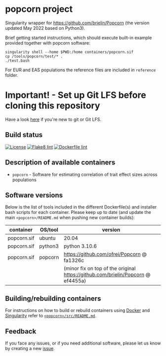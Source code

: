 # popcorn project

Singularity wrapper for https://github.com/brielin/Popcorn (the version updated May 2022 based on Python3).

Brief getting started instructions, which should execute built-in example provided together with popcorn software:

```
singularity shell --home $PWD:/home containers/popcorn.sif
cp /tools/popcorn/test/* .
./test.bash
```

For EUR and EAS populations the reference files are included in ``reference`` folder.

# Important! - Set up Git LFS before cloning this repository

Have a look [here](https://github.com/comorment/containers/blob/main/README.md#getting-started) if you're new to git or Git LFS.

## Build status

[![License](http://img.shields.io/:license-GPLv3+-green.svg)](http://www.gnu.org/licenses/gpl-3.0.html)
[![Flake8 lint](https://github.com/comorment/popcorn/actions/workflows/python.yml/badge.svg)](https://github.com/comorment/popcorn/actions/workflows/python.yml)
[![Dockerfile lint](https://github.com/comorment/popcorn/actions/workflows/docker.yml/badge.svg)](https://github.com/comorment/popcorn/actions/workflows/docker.yml)

## Description of available containers

* ``popcorn`` - Software for estimating correlation of trait effect sizes across populations

## Software versions

Below is the list of tools included in the different Dockerfile(s) and installer bash scripts for each container.
Please keep up to date (and update the main `<popcorn>/README.md` when pushing new container builds):
  
  | container               | OS/tool             | version
  | ----------------------- | ------------------- | ----------------------------------------
  | popcorn.sif  | ubuntu              | 20.04
  | popcorn.sif  | python3             | python 3.10.6
  | popcorn.sif  | popcorn             | https://github.com/ofrei/Popcorn @ fa1326c
  |              |                     | (minor fix on top of the original https://github.com/brielin/Popcorn @ ef4455a)

## Building/rebuilding containers

For instructions on how to build or rebuild containers using [Docker](https://www.docker.com) and [Singularity](https://docs.sylabs.io) refer to [`<popcorn>/src/README.md`](https://github.com/comorment/popcorn/blob/main/src/README.md).

## Feedback

If you face any issues, or if you need additional software, please let us know by creating a new [issue](https://github.com/comorment/popcorn/issues/new).
